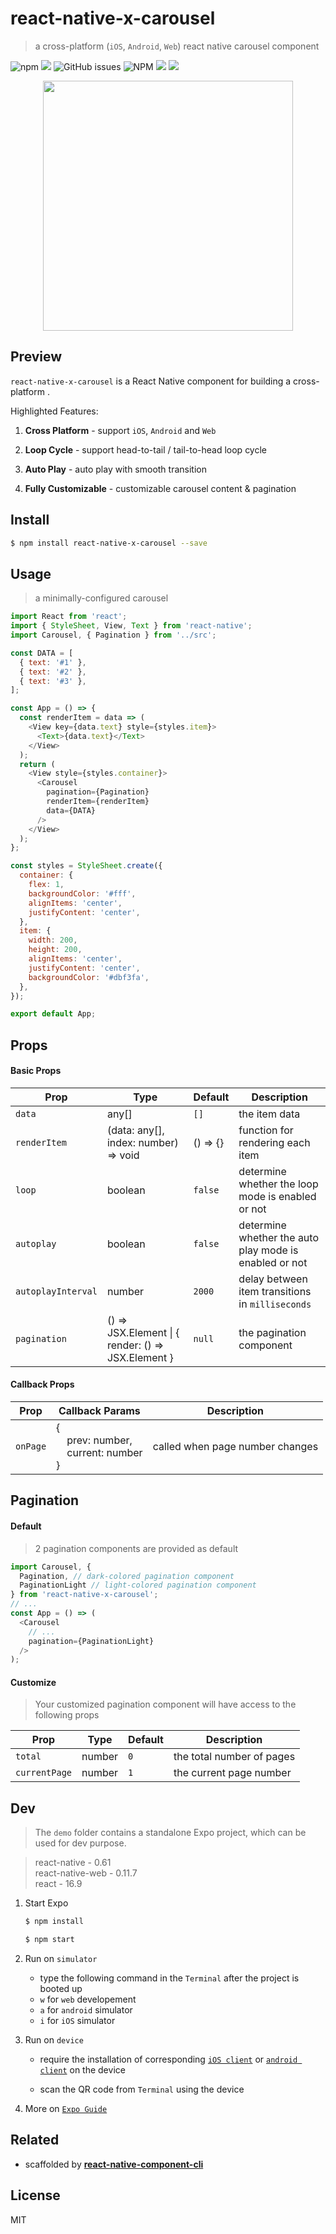 # react-native-x-carousel
> a cross-platform (`iOS`, `Android`, `Web`) react native carousel component
  

![npm](https://img.shields.io/npm/v/react-native-x-carousel.svg?style=flat-square) ![](https://img.shields.io/travis/yuanfux/react-native-x-carousel/master.svg?style=flat-square) ![GitHub issues](https://img.shields.io/github/issues/yuanfux/react-native-x-carousel.svg?style=flat-square) ![NPM](https://img.shields.io/npm/l/react-native-hsv-color-picker.svg?style=flat-square) ![](https://img.shields.io/badge/PRs-welcome-brightgreen.svg?style=flat-square) ![](https://img.shields.io/maintenance/yes/2020.svg?style=flat-square)



<p align="center">

<img  width="400"  src="https://user-images.githubusercontent.com/6414178/74084331-090d0c80-4aa9-11ea-90d6-c7b74e86b75d.gif">

</p>



## Preview
`react-native-x-carousel` is a React Native component for building a cross-platform .

Highlighted Features:

1. **Cross Platform** - support `iOS`, `Android` and `Web`

2. **Loop Cycle** - support head-to-tail / tail-to-head loop cycle

4. **Auto Play** - auto play with smooth transition

5. **Fully Customizable** - customizable carousel content & pagination

## Install
```bash
$ npm install react-native-x-carousel --save
```

## Usage
> a minimally-configured carousel
```js
import React from 'react';
import { StyleSheet, View, Text } from 'react-native';
import Carousel, { Pagination } from '../src';

const DATA = [
  { text: '#1' },
  { text: '#2' },
  { text: '#3' },
];

const App = () => {
  const renderItem = data => (
    <View key={data.text} style={styles.item}>
      <Text>{data.text}</Text>
    </View>
  );
  return (
    <View style={styles.container}>
      <Carousel
        pagination={Pagination}
        renderItem={renderItem}
        data={DATA}
      />
    </View>
  );
};

const styles = StyleSheet.create({
  container: {
    flex: 1,
    backgroundColor: '#fff',
    alignItems: 'center',
    justifyContent: 'center',
  },
  item: {
    width: 200,
    height: 200,
    alignItems: 'center',
    justifyContent: 'center',
    backgroundColor: '#dbf3fa',
  },
});

export default App;
```

## Props
#### Basic Props
| Prop | Type | Default | Description |
|--|--|--| -- |
| `data` | any[]  | `[]` |  the item data  |
| `renderItem` | (data: any[], index: number) => void  | () => {} | function for rendering each item  |
| `loop` | boolean  | `false` | determine whether the loop mode is enabled or not |
| `autoplay` | boolean  | `false` | determine whether the auto play mode is enabled or not |
| `autoplayInterval` | number  | `2000` | delay between item transitions in `milliseconds`  |
| `pagination` | () => JSX.Element &#124; { render: () => JSX.Element } | `null` | the pagination component  |

#### Callback Props
| Prop | Callback Params | Description |
|--|--| -- |
| `onPage` | {<br>&nbsp;&nbsp;&nbsp;&nbsp;prev: number,<br>&nbsp;&nbsp;&nbsp;&nbsp;current: number<br>} | called when page number changes |

## Pagination
#### Default
> 2 pagination components are provided as default
```js
import Carousel, {
  Pagination, // dark-colored pagination component
  PaginationLight // light-colored pagination component
} from 'react-native-x-carousel';
// ...
const App = () => (
  <Carousel
    // ...
    pagination={PaginationLight}
  />
);
```

#### Customize
> Your customized pagination component will have access to the following props

| Prop | Type | Default | Description |
|--|--|--| -- |
| `total` | number  | `0` |  the total number of pages  |
| `currentPage` | number  | `1` |  the current page number  |

## Dev
> The `demo` folder contains a standalone Expo project, which can be used for dev purpose.

> react-native - 0.61 <br  />
> react-native-web - 0.11.7 <br />
> react - 16.9

1. Start Expo
	```bash
	$ npm install

	$ npm start
	```

2. Run on `simulator`
	- type the following command in the `Terminal` after the project is booted up
	- `w` for `web` developement
	- `a` for `android` simulator
	- `i` for `iOS` simulator

3. Run on `device`
	- require the installation of corresponding [`iOS client`](https://itunes.apple.com/app/apple-store/id982107779) or [`android client`](https://play.google.com/store/apps/details?id=host.exp.exponent&referrer=www) on the device

	- scan the QR code from `Terminal` using the device

4. More on [`Expo Guide`](https://docs.expo.io/versions/v36.0.0/)

## Related
- scaffolded by [**react-native-component-cli**](https://github.com/yuanfux/react-native-component-cli) 

## License
MIT
